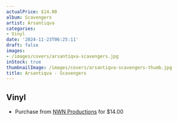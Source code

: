 ```yaml
---
actualPrice: $14.00
album: Scavengers
artist: Arsantiqva
categories:
- Vinyl
date: '2024-11-23T06:25:11'
draft: false
images:
- /images/covers/arsantiqva-scavengers.jpg
inStock: true
thumbnailImage: /images/covers/arsantiqva-scavengers-thumb.jpg
title: Arsantiqva - Scavengers
---
```


## Vinyl
* Purchase from [NWN Productions](http://shop.nwnprod.com/index.php?route=product/product&path=75&product_id=41384&sort=pd.name&order=ASC) for $14.00
